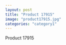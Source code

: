 ```yaml
---
layout: post
title: "Product 17915"
image: "product17915.jpg"
categories: "category1"
---
```

Product 17915
